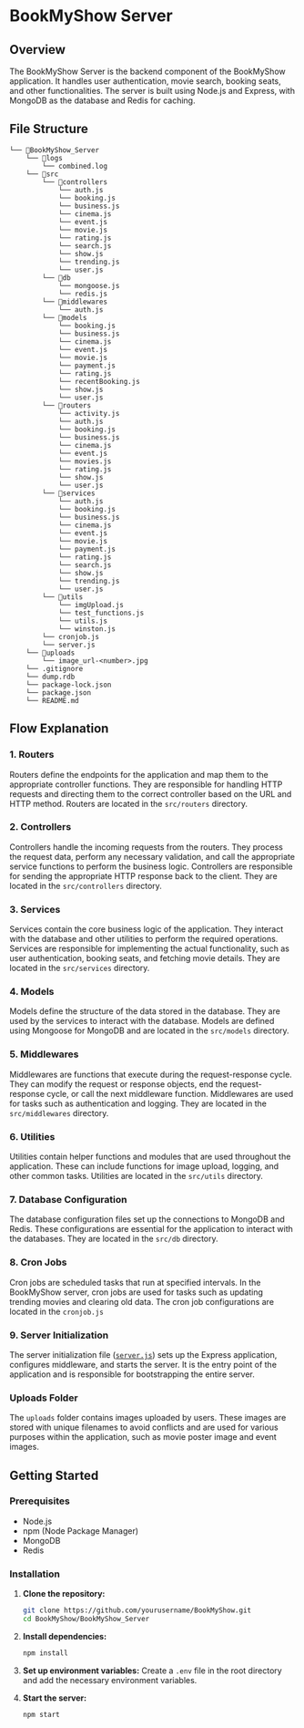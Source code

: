 # BookMyShow Server

## Overview

The BookMyShow Server is the backend component of the BookMyShow application. It handles user authentication, movie search, booking seats, and other functionalities. The server is built using Node.js and Express, with MongoDB as the database and Redis for caching.

## File Structure

```
└── 📁BookMyShow_Server
    └── 📁logs
        └── combined.log
    └── 📁src
        └── 📁controllers
            └── auth.js
            └── booking.js
            └── business.js
            └── cinema.js
            └── event.js
            └── movie.js
            └── rating.js
            └── search.js
            └── show.js
            └── trending.js
            └── user.js
        └── 📁db
            └── mongoose.js
            └── redis.js
        └── 📁middlewares
            └── auth.js
        └── 📁models
            └── booking.js
            └── business.js
            └── cinema.js
            └── event.js
            └── movie.js
            └── payment.js
            └── rating.js
            └── recentBooking.js
            └── show.js
            └── user.js
        └── 📁routers
            └── activity.js
            └── auth.js
            └── booking.js
            └── business.js
            └── cinema.js
            └── event.js
            └── movies.js
            └── rating.js
            └── show.js
            └── user.js
        └── 📁services
            └── auth.js
            └── booking.js
            └── business.js
            └── cinema.js
            └── event.js
            └── movie.js
            └── payment.js
            └── rating.js
            └── search.js
            └── show.js
            └── trending.js
            └── user.js
        └── 📁utils
            └── imgUpload.js
            └── test_functions.js
            └── utils.js
            └── winston.js
        └── cronjob.js
        └── server.js
    └── 📁uploads
        └── image_url-<number>.jpg
    └── .gitignore
    └── dump.rdb
    └── package-lock.json
    └── package.json
    └── README.md
```

## Flow Explanation

### 1. Routers
Routers define the endpoints for the application and map them to the appropriate controller functions. They are responsible for handling HTTP requests and directing them to the correct controller based on the URL and HTTP method. Routers are located in the `src/routers` directory.

### 2. Controllers
Controllers handle the incoming requests from the routers. They process the request data, perform any necessary validation, and call the appropriate service functions to perform the business logic. Controllers are responsible for sending the appropriate HTTP response back to the client. They are located in the `src/controllers` directory.

### 3. Services
Services contain the core business logic of the application. They interact with the database and other utilities to perform the required operations. Services are responsible for implementing the actual functionality, such as user authentication, booking seats, and fetching movie details. They are located in the `src/services` directory.

### 4. Models
Models define the structure of the data stored in the database. They are used by the services to interact with the database. Models are defined using Mongoose for MongoDB and are located in the `src/models` directory.

### 5. Middlewares
Middlewares are functions that execute during the request-response cycle. They can modify the request or response objects, end the request-response cycle, or call the next middleware function. Middlewares are used for tasks such as authentication and logging. They are located in the `src/middlewares` directory.

### 6. Utilities
Utilities contain helper functions and modules that are used throughout the application. These can include functions for image upload, logging, and other common tasks. Utilities are located in the `src/utils` directory.

### 7. Database Configuration
The database configuration files set up the connections to MongoDB and Redis. These configurations are essential for the application to interact with the databases. They are located in the `src/db` directory.

### 8. Cron Jobs
Cron jobs are scheduled tasks that run at specified intervals. In the BookMyShow server, cron jobs are used for tasks such as updating trending movies and clearing old data. The cron job configurations are located in the `cronjob.js`

### 9. Server Initialization
The server initialization file ([`server.js`](command:_github.copilot.openSymbolFromReferences?%5B%22server.js%22%2C%5B%7B%22uri%22%3A%7B%22%24mid%22%3A1%2C%22fsPath%22%3A%22%2Fhome%2Fsriramhariharan%2FDocuments%2FBookMyShow%2FBookMyShow_Server%2FREADME.md%22%2C%22external%22%3A%22file%3A%2F%2F%2Fhome%2Fsriramhariharan%2FDocuments%2FBookMyShow%2FBookMyShow_Server%2FREADME.md%22%2C%22path%22%3A%22%2Fhome%2Fsriramhariharan%2FDocuments%2FBookMyShow%2FBookMyShow_Server%2FREADME.md%22%2C%22scheme%22%3A%22file%22%7D%2C%22pos%22%3A%7B%22line%22%3A71%2C%22character%22%3A12%7D%7D%5D%5D "Go to definition")) sets up the Express application, configures middleware, and starts the server. It is the entry point of the application and is responsible for bootstrapping the entire server.

### Uploads Folder
The `uploads` folder contains images uploaded by users. These images are stored with unique filenames to avoid conflicts and are used for various purposes within the application, such as movie poster image and event images.

## Getting Started

### Prerequisites
- Node.js
- npm (Node Package Manager)
- MongoDB
- Redis

### Installation

1. **Clone the repository:**
    ```sh
    git clone https://github.com/yourusername/BookMyShow.git
    cd BookMyShow/BookMyShow_Server
    ```

2. **Install dependencies:**
    ```sh
    npm install
    ```

3. **Set up environment variables:**
    Create a `.env` file in the root directory and add the necessary environment variables.

4. **Start the server:**
    ```sh
    npm start
    ```

